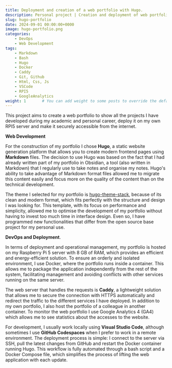 ```yaml
---
title: Deployment and creation of a web portfolio with Hugo.
description: Personal project | Creation and deployment of web portfolio on my RPI5 server for the presentation of the projects I have done during my academic and professional career. Indeed, the web portfolio where you are reading this right now :)
slug: hugo-portfolio
date: 2024-09-01 00:00:00+0000
image: hugo-portfolio.png
categories:
    - DevOps
    - Web Development
tags:
    - Markdown
    - Bash
    - Hugo
    - Docker
    - Caddy
    - Git, Github
    - Html, Css, Js
    - VSCode
    - RPI5
    - GoogleAnalytics
weight: 1       # You can add weight to some posts to override the default sorting (date descending)
---
```

This project aims to create a web portfolio to show all the projects I have developed during my academic and personal career, deploy it on my own RPI5 server and make it securely accessible from the internet.

**Web Development**


For the construction of my portfolio I chose **Hugo**, a static website generation platform that allows you to create modern frontend pages using **Markdown** files. The decision to use Hugo was based on the fact that I had already written part of my portfolio in Obsidian, a tool (also written in Markdown) that I regularly use to take notes and organise my notes. Hugo's ability to take advantage of Markdown format files allowed me to migrate this content easily and focus more on the quality of the content than on the technical development.

The theme I selected for my portfolio is [hugo-theme-stack](https://github.com/CaiJimmy/hugo-theme-stack), because of its clean and modern format, which fits perfectly with the structure and design I was looking for. This template, with its focus on performance and simplicity, allowed me to optimise the development of my portfolio without having to invest too much time in interface design. Even so, I have programmed new functionalities that differ from the open source base project for my personal use.

**DevOps and Deployment**.


In terms of deployment and operational management, my portfolio is hosted on my Raspberry Pi 5 server with 8 GB of RAM, which provides an efficient and energy-efficient solution. To ensure an orderly and isolated environment, I use Docker, where the portfolio runs inside a container. This allows me to package the application independently from the rest of the system, facilitating management and avoiding conflicts with other services running on the same server.

The web server that handles the requests is **Caddy**, a lightweight solution that allows me to secure the connection with HTTPS automatically and redirect the traffic to the different services I have deployed. In addition to my own portfolio, I also host the portfolio of a colleague in another container. To monitor the web portfolio I use Google Analytics 4 (GA4) which allows me to see statistics about the accesses to the website.

For development, I usually work locally using **Visual Studio Code**, although sometimes I use **GitHub Codespaces** when I prefer to work in a remote environment. The deployment process is simple: I connect to the server via SSH, pull the latest changes from GitHub and restart the Docker container running Hugo. This workflow is fully automated through a bash script and a Docker Compose file, which simplifies the process of lifting the web application with each update.